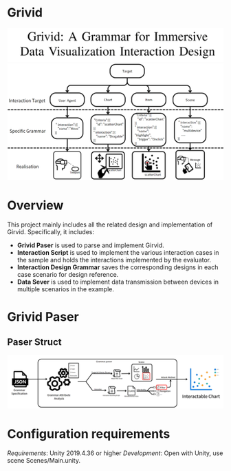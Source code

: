 # Grivid
![](https://github.com/TowlGol/Grivid/blob/master/Grivid.png)
![](https://github.com/TowlGol/Grivid/blob/master/Grammar_Design.png)
# Overview
  
This project mainly includes all the related design and implementation of Girvid. Specifically, it includes:
* **Grivid Paser** is used to parse and implement Girvid.
* **Interaction Script** is used to implement the various interaction cases in the sample and holds the interactions implemented by the evaluator.
* **Interaction Design Grammar** saves the corresponding designs in each case scenario for design reference.
* **Data Sever** is used to implement data transmission between devices in multiple scenarios in the example.

# Grivid Paser
  ## Paser Struct
  ![](https://github.com/TowlGol/Grivid/blob/master/Paser.png)
# Configuration requirements
_Requirements_: Unity 2019.4.36 or higher
_Development_: Open with Unity, use scene Scenes/Main.unity.
